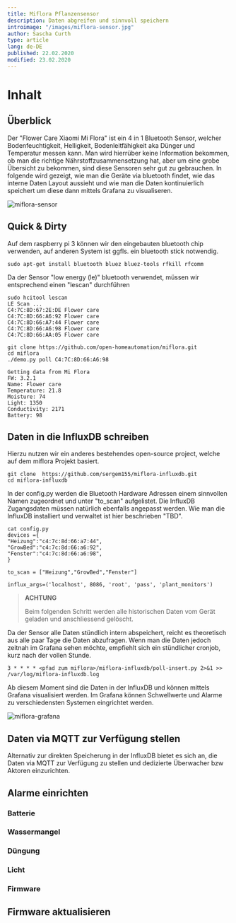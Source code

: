 ```yaml
---
title: Miflora Pflanzensensor
description: Daten abgreifen und sinnvoll speichern
introimage: "/images/miflora-sensor.jpg"
author: Sascha Curth
type: article
lang: de-DE
published: 22.02.2020
modified: 23.02.2020
---
```

# Inhalt
<TOC />

## Überblick
Der "Flower Care Xiaomi Mi Flora" ist ein 4 in 1 Bluetooth Sensor, welcher Bodenfeuchtigkeit, Helligkeit, Bodenleitfähigkeit aka Dünger und Temperatur messen kann. Man wird hierrüber keine Information bekommen, ob man die richtige Nährstoffzusammensetzung hat, aber um eine grobe Übersicht zu bekommen, sind diese Sensoren sehr gut zu gebrauchen. In folgende wird gezeigt, wie man die Geräte via bluetooth findet, wie das interne Daten Layout aussieht und wie man die Daten kontinuierlich speichert um diese dann mittels Grafana zu visualiseren.

![miflora-sensor](/images/miflora-sensor.jpg)

## Quick & Dirty
Auf dem raspberry pi 3 können wir den eingebauten bluetooth chip verwenden, auf anderen System ist ggfls. ein bluetooth stick notwendig.

```shell
sudo apt-get install bluetooth bluez bluez-tools rfkill rfcomm
```

Da der Sensor "low energy (le)" bluetooth verwendet, müssen wir entsprechend einen "lescan" durchführen

```shell
sudo hcitool lescan
LE Scan ...
C4:7C:8D:67:2E:DE Flower care
C4:7C:8D:66:A6:92 Flower care
C4:7C:8D:66:A7:44 Flower care
C4:7C:8D:66:A6:98 Flower care
C4:7C:8D:66:AA:05 Flower care
```

```shell
git clone https://github.com/open-homeautomation/miflora.git
cd miflora
./demo.py poll C4:7C:8D:66:A6:98

Getting data from Mi Flora
FW: 3.2.1
Name: Flower care
Temperature: 21.8
Moisture: 74
Light: 1350
Conductivity: 2171
Battery: 98
```

## Daten in die InfluxDB schreiben
Hierzu nutzen wir ein anderes bestehendes open-source project, welche auf dem miflora Projekt basiert.


```shell
git clone  https://github.com/sergem155/miflora-influxdb.git
cd miflora-influxdb
```

In der config.py werden die Bluetooth Hardware Adressen einem sinnvollen Namen zugeordnet und unter "to_scan" aufgelistet. Die InfluxDB Zugangsdaten müssen natürlich ebenfalls angepasst werden. Wie man die InfluxDB installiert und verwaltet ist hier beschrieben "TBD".

```shell
cat config.py 
devices ={
"Heizung":"c4:7c:8d:66:a7:44",
"GrowBed":"c4:7c:8d:66:a6:92",
"Fenster":"c4:7c:8d:66:a6:98",
}

to_scan = ["Heizung","GrowBed","Fenster"]

influx_args=('localhost', 8086, 'root', 'pass', 'plant_monitors')
```

>**ACHTUNG**
>
>Beim folgenden Schritt werden alle historischen Daten vom Gerät geladen und anschliessend gelöscht. 

Da der Sensor alle Daten stündlich intern abspeichert, reicht es theoretisch aus alle paar Tage die Daten abzufragen. Wenn man die Daten jedoch zeitnah im Grafana sehen möchte, empfiehlt sich ein stündlicher cronjob, kurz nach der vollen Stunde.

```shell
3 * * * * <pfad zum miflora>/miflora-influxdb/poll-insert.py 2>&1 >> /var/log/miflora-influxdb.log
```

Ab diesem Moment sind die Daten in der InfluxDB und können mittels Grafana visualisiert werden. Im Grafana können Schwellwerte und Alarme zu verschiedensten Systemen eingrichtet werden. 

![miflora-grafana](/images/miflora-grafana.png)

## Daten via MQTT zur Verfügung stellen
Alternativ zur direkten Speicherung in der InfluxDB bietet es sich an, die Daten via MQTT zur Verfügung zu stellen und dedizierte Überwacher bzw Aktoren einzurichten.

## Alarme einrichten
### Batterie
### Wassermangel
### Düngung
### Licht
### Firmware

## Firmware aktualisieren


